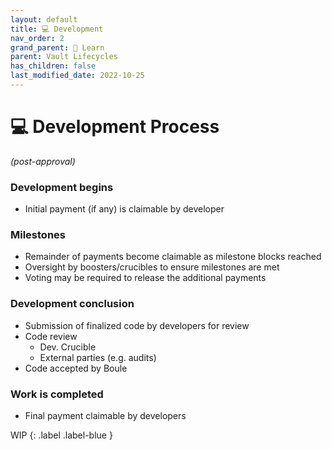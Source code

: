 ```yaml
---
layout: default
title: 💻 Development
nav_order: 2
grand_parent: 📓 Learn
parent: Vault Lifecycles
has_children: false
last_modified_date: 2022-10-25
---
```


# 💻 Development Process 
_(post-approval)_

### Development begins
* Initial payment (if any) is claimable by developer

### Milestones
* Remainder of payments become claimable as milestone blocks reached
* Oversight by boosters/crucibles to ensure milestones are met
* Voting may be required to release the additional payments

### Development conclusion
* Submission of finalized code by developers for review
* Code review
    * Dev. Crucible
    * External parties (e.g. audits)
* Code accepted by Boule

### Work is completed
* Final payment claimable by developers


WIP
{: .label .label-blue }

